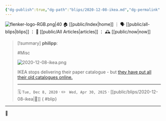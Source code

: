 ```yaml
---
{"dg-publish":true,"dg-path":"blips/2020-12-08-ikea.md","dg-permalink":"2020/12/08/ikea/","permalink":"/2020/12/08/ikea/","title":"philipp @ 2020-12-08"}
---
```



<div class="transclusion internal-embed is-loaded"><div class="markdown-embed">




![flenker-logo-RGB.png|40](/img/user/attachments/flenker-logo-RGB.png)
🏠 [[public/Index\|home]]  ⋮ 🗣️ [[public/all-blips\|blips]] ⋮  📝 [[public/All Articles\|articles]]  ⋮ 🕰️ [[public/now\|now]]


</div></div>


> [!summary] **philipp**:
>
> #Misc
>
> ![2020-12-08-ikea.png](/img/user/attachments/2020-12-08-ikea.png)
>
> IKEA stops delivering their paper catalogue - but [they have put all their old catalogues online.](https://ikeamuseum.com/sv/ikea-kataloger/)
> - - -
>
> 🗓️ <code>Tue, Dec 8, 2020</code>  · ✏️ <code> Wed, Apr 30, 2025</code>  · [[public/blips/2020-12-08-ikea\|🔗]]
{ #blip}


- - -

 👾
